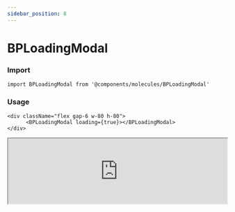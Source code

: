 ```yaml
---
sidebar_position: 8
---
```


#  BPLoadingModal

### Import

```tsx
import BPLoadingModal from '@components/molecules/BPLoadingModal'
```

### Usage 

```tsx
<div className="flex gap-6 w-80 h-80">
      <BPLoadingModal loading={true}></BPLoadingModal>
</div>
```

<iframe width="100%" heigh="200px" src="https://ui-kit.blue-panda.dev/iframe.html?args=&id=molecules-bploadingmodal--basic&viewMode=story" />


### Props 


| Prop | Default | Options |
| ----------- | ----------- | ----------- |
| icon | null | ReactElement<any, string \| JSXElementConstructor<any\>\> |
| variant | default | 'default' \| 'inverted' \| 'danger' \| 'cyber' \| 'caution' \| 'success' \| 'primary' \| 'secondary' \| 'accent' \| 'light' \| 'link’ | 
| size | md | 'xxs'  \| 'xs'   \| 's'  \| 'md'  \| 'lg'  \| 'xl' \| 'xxl' 
| magic | false | true \|  false 
| title | null | string
| titleClass | null | string



Check more colors, statuses and styles at: 
<img src={'/img/sb.png'} alt="Storybook" style={{width: '15px'}} />

https://ui-kit.blue-panda.dev/?path=/story/molecules-bploadingmodal--basic